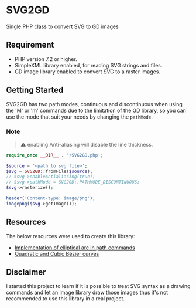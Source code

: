# SVG2GD

Single PHP class to convert SVG to GD images

## Requirement

- PHP version 7.2 or higher.
- SimpleXML library enabled, for reading SVG strings and files.
- GD image library enabled to convert SVG to a raster images.

## Getting Started

SVG2GD has two path modes, continuous and discontinuous when using the 'M' or 'm'
commands due to the limitation of the GD library, so you can use the mode that suit your needs
by changing the `pathMode`.

### Note
> :warning: enabling Anti-aliasing will disable the line thickness.

```php
require_once __DIR__ . '/SVG2GD.php';

$source = '<path to svg file>';
$svg = SVG2GD::fromFile($source);
// $svg->enableAntialiasing(true);
// $svg->pathMode = SVG2GD::PATHMODE_DISCONTINUOUS;
$svg->rasterize();

header('Content-type: image/png');
imagepng($svg->getImage());
```

## Resources

The below resources were used to create this library:
- [Implementation of elliptical arc in path commands](https://www.w3.org/TR/SVG/implnote.html)
- [Quadratic and Cubic Bézier curves](https://en.wikipedia.org/wiki/B%C3%A9zier_curve#Specific_cases)

## Disclaimer
I started this project to learn if it is possible to treat SVG syntax as a drawing commands
and let an image library draw those images thus it's not recommended to use this library in a real project.
